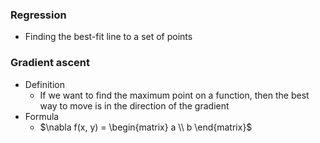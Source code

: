 ### Regression
* Finding the best-fit line to a set of points

### Gradient ascent
* Definition
  * If we want to find the maximum point on a function, then the best way to move is in the direction of the gradient
* Formula
  * $\nabla f(x, y) = \begin{matrix} a \\ 
                                     b \end{matrix}$
